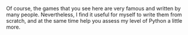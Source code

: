 Of course, the games that you see here are very famous and written by many people.
Nevertheless, I find it useful for myself to write them from scratch,
and at the same time help you assess my level of Python a little more.